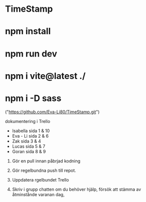 # TimeStamp
<!-- För att köra programmet -->
# npm install
# npm run dev
# npm i vite@latest ./
# npm i -D sass

("https://github.com/Eva-Li80/TimeStamp.git")

dokumentering i Trello

* Isabella sida 1 & 10
* Eva - Li sida 2 & 6
* Zak sida 3 & 4
* Lucas sida 5 & 7
* Goran sida 8 & 9

<!--        Regler för Project           -->

1. Gör en pull innan påbrjad kodning

2. Gör regelbundna push till repot.

3. Uppdatera rgelbundet Trello

4. Skriv i grupp chatten om du behöver hjälp, försök att stämma av åtminstånde varanan dag,